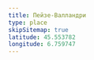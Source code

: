 ```yaml
---
title: Пейзе-Валландри
type: place
skipSitemap: true
latitude: 45.553782
longitude: 6.759747
---
```

